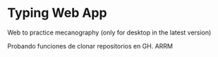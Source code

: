 # Typing Web App
Web to practice mecanography (only for desktop in the latest version)

Probando funciones de clonar repositorios en GH. ARRM

